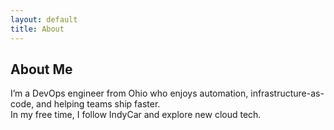 ```yaml
---
layout: default
title: About
---
```


## About Me

I’m a DevOps engineer from Ohio who enjoys automation, infrastructure-as-code, and helping teams ship faster.  
In my free time, I follow IndyCar and explore new cloud tech.
